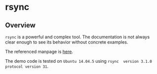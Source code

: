 # rsync

## Overview

`rsync` is a powerful and complex tool. The documentation is not always clear enough to see its behavior without concrete examples.

The referenced manpage is [here](http://manpages.ubuntu.com/manpages/trusty/man1/rsync.1.html).

The demo code is tested on `Ubuntu 14.04.5` using `rsync  version 3.1.0  protocol version 31`.
